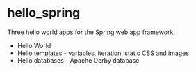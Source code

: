 # hello_spring

Three hello world apps for the Spring web app framework.

* Hello World
* Hello templates - variables, iteration, static CSS and images
* Hello databases - Apache Derby database

